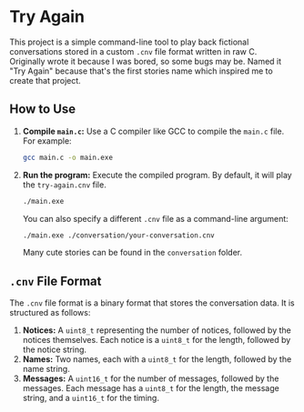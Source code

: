 # Try Again

This project is a simple command-line tool to play back fictional conversations stored in a custom `.cnv` file format written in raw C.  
Originally wrote it because I was bored, so some bugs may be. Named it "Try Again" because that's the first stories name which inspired me to create that project.  

## How to Use

1.  **Compile `main.c`:** Use a C compiler like GCC to compile the `main.c` file. For example:

    ```bash
    gcc main.c -o main.exe
    ```

2.  **Run the program:** Execute the compiled program. By default, it will play the `try-again.cnv` file.

    ```bash
    ./main.exe
    ```

    You can also specify a different `.cnv` file as a command-line argument:

    ```bash
    ./main.exe ./conversation/your-conversation.cnv
    ```

    Many cute stories can be found in the `conversation` folder.

## `.cnv` File Format

The `.cnv` file format is a binary format that stores the conversation data. It is structured as follows:

1.  **Notices:** A `uint8_t` representing the number of notices, followed by the notices themselves. Each notice is a `uint8_t` for the length, followed by the notice string.
2.  **Names:** Two names, each with a `uint8_t` for the length, followed by the name string.
3.  **Messages:** A `uint16_t` for the number of messages, followed by the messages. Each message has a `uint8_t` for the length, the message string, and a `uint16_t` for the timing.
